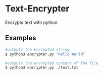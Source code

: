 # Text-Encrypter

Encrypts text with python

## Examples

```bash
#outputs the encrypted string
$ python3 encrypter.py "Hello World"

#outputs the encrypted content of the file
$ python3 encrypter.py ./text.txt
```
